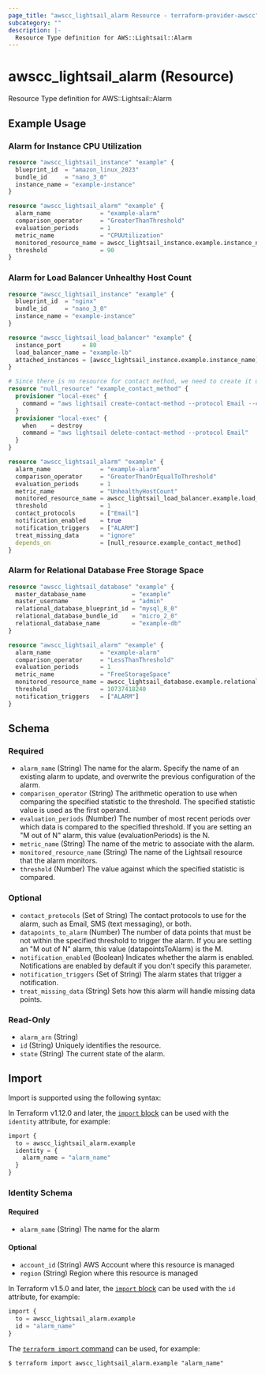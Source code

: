 ```yaml
---
page_title: "awscc_lightsail_alarm Resource - terraform-provider-awscc"
subcategory: ""
description: |-
  Resource Type definition for AWS::Lightsail::Alarm
---
```


# awscc_lightsail_alarm (Resource)

Resource Type definition for AWS::Lightsail::Alarm

## Example Usage

### Alarm for Instance CPU Utilization

```terraform
resource "awscc_lightsail_instance" "example" {
  blueprint_id  = "amazon_linux_2023"
  bundle_id     = "nano_3_0"
  instance_name = "example-instance"
}

resource "awscc_lightsail_alarm" "example" {
  alarm_name              = "example-alarm"
  comparison_operator     = "GreaterThanThreshold"
  evaluation_periods      = 1
  metric_name             = "CPUUtilization"
  monitored_resource_name = awscc_lightsail_instance.example.instance_name
  threshold               = 90
}
```

### Alarm for Load Balancer Unhealthy Host Count

```terraform
resource "awscc_lightsail_instance" "example" {
  blueprint_id  = "nginx"
  bundle_id     = "nano_3_0"
  instance_name = "example-instance"
}

resource "awscc_lightsail_load_balancer" "example" {
  instance_port      = 80
  load_balancer_name = "example-lb"
  attached_instances = [awscc_lightsail_instance.example.instance_name]
}

# Since there is no resource for contact method, we need to create it using null_resource and the AWS CLI instead
resource "null_resource" "example_contact_method" {
  provisioner "local-exec" {
    command = "aws lightsail create-contact-method --protocol Email --contact-endpoint admin@example.com"
  }
  provisioner "local-exec" {
    when    = destroy
    command = "aws lightsail delete-contact-method --protocol Email"
  }
}

resource "awscc_lightsail_alarm" "example" {
  alarm_name              = "example-alarm"
  comparison_operator     = "GreaterThanOrEqualToThreshold"
  evaluation_periods      = 1
  metric_name             = "UnhealthyHostCount"
  monitored_resource_name = awscc_lightsail_load_balancer.example.load_balancer_name
  threshold               = 1
  contact_protocols       = ["Email"]
  notification_enabled    = true
  notification_triggers   = ["ALARM"]
  treat_missing_data      = "ignore"
  depends_on              = [null_resource.example_contact_method]
}
```

### Alarm for Relational Database Free Storage Space

```terraform
resource "awscc_lightsail_database" "example" {
  master_database_name             = "example"
  master_username                  = "admin"
  relational_database_blueprint_id = "mysql_8_0"
  relational_database_bundle_id    = "micro_2_0"
  relational_database_name         = "example-db"
}

resource "awscc_lightsail_alarm" "example" {
  alarm_name              = "example-alarm"
  comparison_operator     = "LessThanThreshold"
  evaluation_periods      = 1
  metric_name             = "FreeStorageSpace"
  monitored_resource_name = awscc_lightsail_database.example.relational_database_name
  threshold               = 10737418240
  notification_triggers   = ["ALARM"]
}
```

<!-- schema generated by tfplugindocs -->
## Schema

### Required

- `alarm_name` (String) The name for the alarm. Specify the name of an existing alarm to update, and overwrite the previous configuration of the alarm.
- `comparison_operator` (String) The arithmetic operation to use when comparing the specified statistic to the threshold. The specified statistic value is used as the first operand.
- `evaluation_periods` (Number) The number of most recent periods over which data is compared to the specified threshold. If you are setting an "M out of N" alarm, this value (evaluationPeriods) is the N.
- `metric_name` (String) The name of the metric to associate with the alarm.
- `monitored_resource_name` (String) The name of the Lightsail resource that the alarm monitors.
- `threshold` (Number) The value against which the specified statistic is compared.

### Optional

- `contact_protocols` (Set of String) The contact protocols to use for the alarm, such as Email, SMS (text messaging), or both.
- `datapoints_to_alarm` (Number) The number of data points that must be not within the specified threshold to trigger the alarm. If you are setting an "M out of N" alarm, this value (datapointsToAlarm) is the M.
- `notification_enabled` (Boolean) Indicates whether the alarm is enabled. Notifications are enabled by default if you don't specify this parameter.
- `notification_triggers` (Set of String) The alarm states that trigger a notification.
- `treat_missing_data` (String) Sets how this alarm will handle missing data points.

### Read-Only

- `alarm_arn` (String)
- `id` (String) Uniquely identifies the resource.
- `state` (String) The current state of the alarm.

## Import

Import is supported using the following syntax:

In Terraform v1.12.0 and later, the [`import` block](https://developer.hashicorp.com/terraform/language/import) can be used with the `identity` attribute, for example:

```terraform
import {
  to = awscc_lightsail_alarm.example
  identity = {
    alarm_name = "alarm_name"
  }
}
```

<!-- schema generated by tfplugindocs -->
### Identity Schema

#### Required

- `alarm_name` (String) The name for the alarm

#### Optional

- `account_id` (String) AWS Account where this resource is managed
- `region` (String) Region where this resource is managed

In Terraform v1.5.0 and later, the [`import` block](https://developer.hashicorp.com/terraform/language/import) can be used with the `id` attribute, for example:

```terraform
import {
  to = awscc_lightsail_alarm.example
  id = "alarm_name"
}
```

The [`terraform import` command](https://developer.hashicorp.com/terraform/cli/commands/import) can be used, for example:

```shell
$ terraform import awscc_lightsail_alarm.example "alarm_name"
```